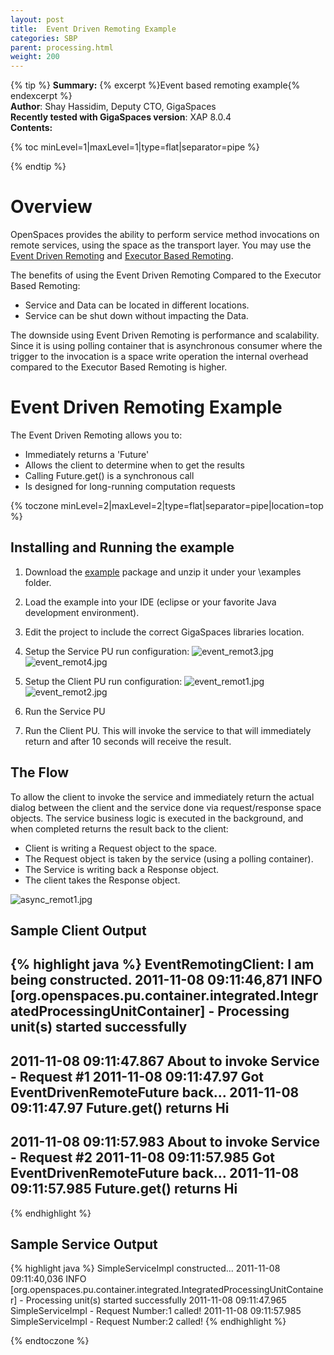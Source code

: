 ```yaml
---
layout: post
title:  Event Driven Remoting Example
categories: SBP
parent: processing.html
weight: 200
---
```




{% tip %}
**Summary:** {% excerpt %}Event based remoting example{% endexcerpt %}<br/>
**Author**: Shay Hassidim, Deputy CTO, GigaSpaces<br/>
**Recently tested with GigaSpaces version**: XAP 8.0.4<br/>
**Contents:**<br/>

{% toc minLevel=1|maxLevel=1|type=flat|separator=pipe %}

{% endtip %}

# Overview

OpenSpaces provides the ability to perform service method invocations on remote services, using the space as the transport layer. You may use the [Event Driven Remoting]({%latestjavaurl%}/event-driven-remoting.html) and [Executor Based Remoting]({%latestjavaurl%}/executor-based-remoting.html).

The benefits of using the Event Driven Remoting Compared to the Executor Based Remoting:

- Service and Data can be located in different locations.
- Service can be shut down without impacting the Data.

The downside using Event Driven Remoting is performance and scalability. Since it is using polling container that is asynchronous consumer where the trigger to the invocation is a space write operation the internal overhead compared to the Executor Based Remoting is higher.

# Event Driven Remoting Example

The Event Driven Remoting allows you to:

- Immediately returns a 'Future'
- Allows the client to determine when to get the results
- Calling Future.get() is a synchronous call
- Is designed for long-running computation requests

{% toczone minLevel=2|maxLevel=2|type=flat|separator=pipe|location=top %}

## Installing and Running the example

1. Download the [example](/attachment_files/sbp/event_remoting_Example.zip) package and unzip it under your <GigaSpaces Root>\examples folder.
2. Load the example into your IDE (eclipse or your favorite Java development environment).
3. Edit the project to include the correct GigaSpaces libraries location.
4. Setup the Service PU run configuration:
![event_remot3.jpg](/attachment_files/sbp/event_remot3.jpg)
![event_remot4.jpg](/attachment_files/sbp/event_remot4.jpg)

5. Setup the Client PU run configuration:
![event_remot1.jpg](/attachment_files/sbp/event_remot1.jpg)
![event_remot2.jpg](/attachment_files/sbp/event_remot2.jpg)

6. Run the Service PU
7. Run the Client PU. This will invoke the service to that will immediately return and after 10 seconds will receive the result.

## The Flow

To allow the client to invoke the service and immediately return the actual dialog between the client and the service done via request/response space objects. The service business logic is executed in the background, and when completed returns the result back to the client:

- Client is writing a Request object to the space.
- The Request object is taken by the service (using a polling container).
- The Service is writing back a Response object.
- The client takes the Response object.

![async_remot1.jpg](/attachment_files/sbp/async_remot1.jpg)

## Sample Client Output

{% highlight java %}
EventRemotingClient: I am being constructed.
2011-11-08 09:11:46,871  INFO [org.openspaces.pu.container.integrated.IntegratedProcessingUnitContainer] -
Processing unit(s) started successfully
---------------------------------------------------
2011-11-08 09:11:47.867 About to invoke Service - Request #1
2011-11-08 09:11:47.97 Got EventDrivenRemoteFuture back...
2011-11-08 09:11:47.97 Future.get() returns Hi
---------------------------------------------------
2011-11-08 09:11:57.983 About to invoke Service - Request #2
2011-11-08 09:11:57.985 Got EventDrivenRemoteFuture back...
2011-11-08 09:11:57.985 Future.get() returns Hi
---------------------------------------------------
{% endhighlight %}

## Sample Service Output

{% highlight java %}
SimpleServiceImpl constructed...
2011-11-08 09:11:40,036  INFO [org.openspaces.pu.container.integrated.IntegratedProcessingUnitContainer] -
Processing unit(s) started successfully
2011-11-08 09:11:47.965 SimpleServiceImpl - Request Number:1 called!
2011-11-08 09:11:57.985 SimpleServiceImpl - Request Number:2 called!
{% endhighlight %}

{% endtoczone %}
